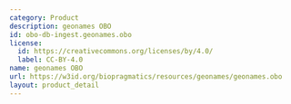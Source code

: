 ```yaml
---
category: Product
description: geonames OBO
id: obo-db-ingest.geonames.obo
license:
  id: https://creativecommons.org/licenses/by/4.0/
  label: CC-BY-4.0
name: geonames OBO
url: https://w3id.org/biopragmatics/resources/geonames/geonames.obo
layout: product_detail
---
```

